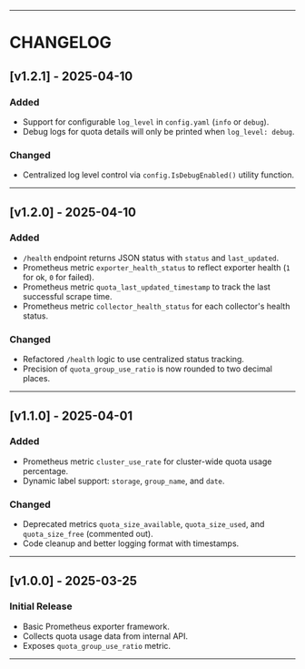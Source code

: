 
---

# CHANGELOG

## [v1.2.1] - 2025-04-10

### Added
- Support for configurable `log_level` in `config.yaml` (`info` or `debug`).
- Debug logs for quota details will only be printed when `log_level: debug`.

### Changed
- Centralized log level control via `config.IsDebugEnabled()` utility function.

---

## [v1.2.0] - 2025-04-10

### Added
- `/health` endpoint returns JSON status with `status` and `last_updated`.
- Prometheus metric `exporter_health_status` to reflect exporter health (`1` for ok, `0` for failed).
- Prometheus metric `quota_last_updated_timestamp` to track the last successful scrape time.
- Prometheus metric `collector_health_status` for each collector's health status.

### Changed
- Refactored `/health` logic to use centralized status tracking.
- Precision of `quota_group_use_ratio` is now rounded to two decimal places.

---

## [v1.1.0] - 2025-04-01

### Added
- Prometheus metric `cluster_use_rate` for cluster-wide quota usage percentage.
- Dynamic label support: `storage`, `group_name`, and `date`.

### Changed
- Deprecated metrics `quota_size_available`, `quota_size_used`, and `quota_size_free` (commented out).
- Code cleanup and better logging format with timestamps.

---

## [v1.0.0] - 2025-03-25

### Initial Release
- Basic Prometheus exporter framework.
- Collects quota usage data from internal API.
- Exposes `quota_group_use_ratio` metric.

---